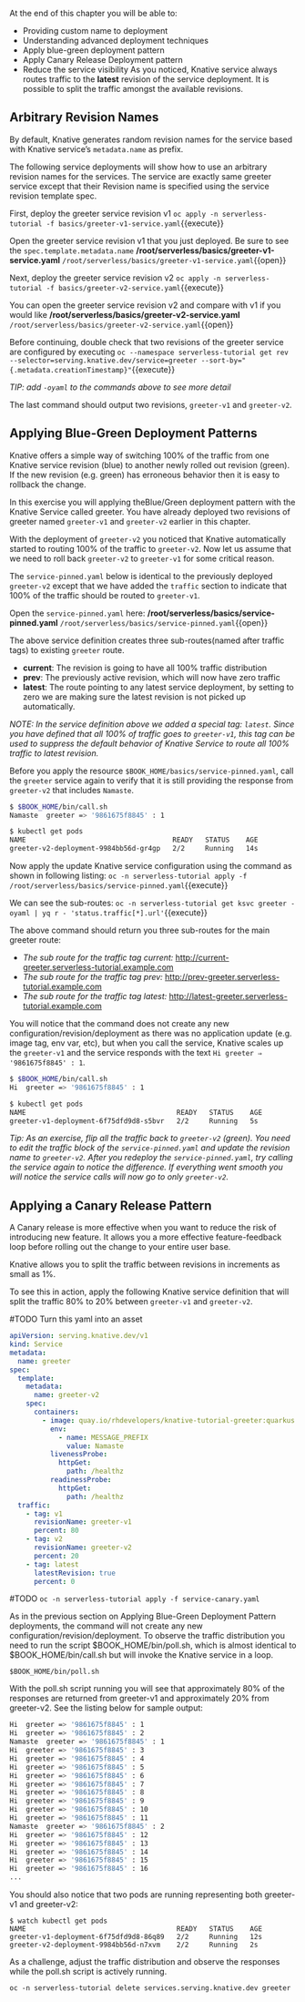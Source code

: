 At the end of this chapter you will be able to:
- Providing custom name to deployment
- Understanding advanced deployment techniques
- Apply blue-green deployment pattern
- Apply Canary Release Deployment pattern
- Reduce the service visibility
As you noticed, Knative service always routes traffic to the **latest** revision of the service deployment. It is possible to split the traffic amongst the available revisions.

## Arbitrary Revision Names
By default, Knative generates random revision names for the service based with Knative service’s `metadata.name` as prefix.

The following service deployments will show how to use an arbitrary revision names for the services. The service are exactly same greeter service except that their Revision name is specified using the service revision template spec.

First, deploy the greeter service revision v1 `oc apply -n serverless-tutorial -f basics/greeter-v1-service.yaml`{{execute}}

Open the greeter service revision v1 that you just deployed. Be sure to see the `spec.template.metadata.name` **/root/serverless/basics/greeter-v1-service.yaml** `/root/serverless/basics/greeter-v1-service.yaml`{{open}}

Next, deploy the greeter service revision v2 `oc apply -n serverless-tutorial -f basics/greeter-v2-service.yaml`{{execute}}

You can open the greeter service revision v2 and compare with v1 if you would like **/root/serverless/basics/greeter-v2-service.yaml** `/root/serverless/basics/greeter-v2-service.yaml`{{open}}

Before continuing, double check that two revisions of the greeter service are configured by executing `oc --namespace serverless-tutorial get rev --selector=serving.knative.dev/service=greeter --sort-by="{.metadata.creationTimestamp}"`{{execute}}

*TIP: add `-oyaml` to the commands above to see more detail*

The last command should output two revisions, `greeter-v1` and `greeter-v2`.

## Applying Blue-Green Deployment Patterns
Knative offers a simple way of switching 100% of the traffic from one Knative service revision (blue) to another newly rolled out revision (green). If the new revision (e.g. green) has erroneous behavior then it is easy to rollback the change.

In this exercise you will applying theBlue/Green deployment pattern with the Knative Service called greeter. You have already deployed two revisions of greeter named `greeter-v1` and `greeter-v2` earlier in this chapter.

With the deployment of `greeter-v2` you noticed that Knative automatically started to routing 100% of the traffic to `greeter-v2`. Now let us assume that we need to roll back `greeter-v2` to `greeter-v1` for some critical reason.

The `service-pinned.yaml` below is identical to the previously deployed `greeter-v2` except that we have added the `traffic` section to indicate that 100% of the traffic should be routed to `greeter-v1`.

Open the `service-pinned.yaml` here: **/root/serverless/basics/service-pinned.yaml** `/root/serverless/basics/service-pinned.yaml`{{open}}

The above service definition creates three sub-routes(named after traffic tags) to existing `greeter` route.
- **current**: The revision is going to have all 100% traffic distribution
- **prev**: The previously active revision, which will now have zero traffic
- **latest**: The route pointing to any latest service deployment, by setting to zero we are making sure the latest revision is not picked up automatically.

*NOTE: In the service definition above we added a special tag: `latest`.  Since you have defined that all 100% of traffic goes to `greeter-v1`, this tag can be used to suppress the default behavior of Knative Service to route all 100% traffic to latest revision.*

Before you apply the resource `$BOOK_HOME/basics/service-pinned.yaml`, call the `greeter` service again to verify that it is still providing the response from `greeter-v2` that includes `Namaste`.

```bash
$ $BOOK_HOME/bin/call.sh
Namaste  greeter => '9861675f8845' : 1

$ kubectl get pods
NAME                                    READY   STATUS    AGE
greeter-v2-deployment-9984bb56d-gr4gp   2/2     Running   14s
```

Now apply the update Knative service configuration using the command as shown in following listing: `oc -n serverless-tutorial apply -f /root/serverless/basics/service-pinned.yaml`{{execute}}

We can see the sub-routes: `oc -n serverless-tutorial get ksvc greeter -oyaml | yq r - 'status.traffic[*].url'`{{execute}}

The above command should return you three sub-routes for the main greeter route:
- *The sub route for the traffic tag current:* http://current-greeter.serverless-tutorial.example.com
- *The sub route for the traffic tag prev:* http://prev-greeter.serverless-tutorial.example.com
- *The sub route for the traffic tag latest:* http://latest-greeter.serverless-tutorial.example.com

You will notice that the command does not create any new configuration/revision/deployment as there was no application update (e.g. image tag, env var, etc), but when you call the service, Knative scales up the `greeter-v1` and the service responds with the text `Hi greeter ⇒ '9861675f8845' : 1`.

```bash
$ $BOOK_HOME/bin/call.sh
Hi  greeter => '9861675f8845' : 1

$ kubectl get pods
NAME                                     READY   STATUS    AGE
greeter-v1-deployment-6f75dfd9d8-s5bvr   2/2     Running   5s
```

*Tip: As an exercise, flip all the traffic back to `greeter-v2` (green). You need to edit the traffic block of the `service-pinned.yaml` and update the revision name to `greeter-v2`. After you redeploy the `service-pinned.yaml`, try calling the service again to notice the difference. If everything went smooth you will notice the service calls will now go to only `greeter-v2`.*

## Applying a Canary Release Pattern
A Canary release is more effective when you want to reduce the risk of introducing new feature. It allows you a more effective feature-feedback loop before rolling out the change to your entire user base.

Knative allows you to split the traffic between revisions in increments as small as 1%.

To see this in action, apply the following Knative service definition that will split the traffic 80% to 20% between `greeter-v1` and `greeter-v2`.

#TODO Turn this yaml into an asset
```yaml
apiVersion: serving.knative.dev/v1
kind: Service
metadata:
  name: greeter
spec:
  template:
    metadata:
      name: greeter-v2
    spec:
      containers:
        - image: quay.io/rhdevelopers/knative-tutorial-greeter:quarkus
          env:
            - name: MESSAGE_PREFIX
              value: Namaste
          livenessProbe:
            httpGet:
              path: /healthz
          readinessProbe:
            httpGet:
              path: /healthz
  traffic:
    - tag: v1
      revisionName: greeter-v1
      percent: 80
    - tag: v2
      revisionName: greeter-v2
      percent: 20
    - tag: latest
      latestRevision: true
      percent: 0
```

#TODO `oc -n serverless-tutorial apply -f service-canary.yaml`

As in the previous section on Applying Blue-Green Deployment Pattern deployments, the command will not create any new configuration/revision/deployment. To observe the traffic distribution you need to run the script $BOOK_HOME/bin/poll.sh, which is almost identical to $BOOK_HOME/bin/call.sh but will invoke the Knative service in a loop.

`$BOOK_HOME/bin/poll.sh`

With the poll.sh script running you will see that approximately 80% of the responses are returned from greeter-v1 and approximately 20% from greeter-v2. See the listing below for sample output:

```bash
Hi  greeter => '9861675f8845' : 1
Hi  greeter => '9861675f8845' : 2
Namaste  greeter => '9861675f8845' : 1
Hi  greeter => '9861675f8845' : 3
Hi  greeter => '9861675f8845' : 4
Hi  greeter => '9861675f8845' : 5
Hi  greeter => '9861675f8845' : 6
Hi  greeter => '9861675f8845' : 7
Hi  greeter => '9861675f8845' : 8
Hi  greeter => '9861675f8845' : 9
Hi  greeter => '9861675f8845' : 10
Hi  greeter => '9861675f8845' : 11
Namaste  greeter => '9861675f8845' : 2
Hi  greeter => '9861675f8845' : 12
Hi  greeter => '9861675f8845' : 13
Hi  greeter => '9861675f8845' : 14
Hi  greeter => '9861675f8845' : 15
Hi  greeter => '9861675f8845' : 16
...
```

You should also notice that two pods are running representing both greeter-v1 and greeter-v2:
```
$ watch kubectl get pods
NAME                                     READY   STATUS    AGE
greeter-v1-deployment-6f75dfd9d8-86q89   2/2     Running   12s
greeter-v2-deployment-9984bb56d-n7xvm    2/2     Running   2s
```

As a challenge, adjust the traffic distribution and observe the responses while the poll.sh script is actively running.

`oc -n serverless-tutorial delete services.serving.knative.dev greeter`
